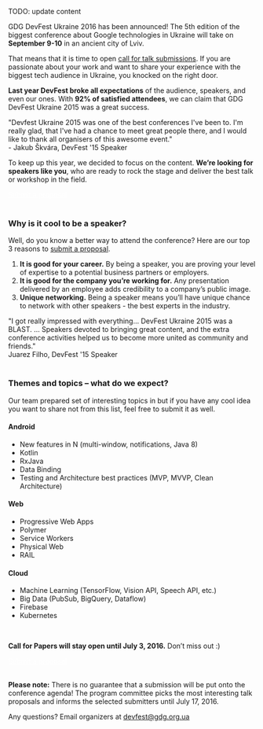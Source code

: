 TODO: update content

GDG DevFest Ukraine 2016 has been announced! The 5th edition of the biggest conference about Google technologies in Ukraine will take on **September 9-10** in an ancient city of Lviv.

That means that it is time to open [call for talk submissions](http://bit.ly/df16-c4p). If you are passionate about your work and want to share your experience with the biggest tech audience in Ukraine, you knocked on the right door.

**Last year DevFest broke all expectations** of the audience, speakers, and even our ones. With **92% of satisfied attendees**, we can claim that GDG DevFest Ukraine 2015 was a great success.

<div class="quote-container reverse">
  <div class="quote-photo" style="background-image: url('/2015/images/people/jakub_skvara.jpg')"></div>
  <div class="quote-text-wrapper">
    <div class="quote-text">"Devfest Ukraine 2015 was one of the best conferences I've been to. I'm really glad, that I've had a chance to meet great people there, and I would like to thank all organisers of this awesome event."</div>
    <div class="quote-author">- Jakub Škvára, DevFest '15 Speaker</div>
  </div>
</div>

To keep up this year, we decided to focus on the content. **We’re looking for speakers like you**, who are ready to rock the stage and deliver the best talk or workshop in the field.
<div class="text-center">
<a href="http://bit.ly/df16-c4p" target="_blank" class="style-scope header-content" style="color: white; ">
  <paper-button class="primary style-scope header-content x-scope paper-button-0" raised="" role="button" tabindex="0" animated="" aria-disabled="false" elevation="1">Submit a proposal</paper-button>
</a>
</div>

<br/>

### Why is it cool to be a speaker?

Well, do you know a better way to attend the conference? Here are our top 3 reasons to [submit a proposal](http://bit.ly/df16-c4p).

1. **It is good for your career.** By being a speaker, you are proving your level of expertise to a potential business partners or employers.
2. **It is good for the company you’re working for.** Any presentation delivered by an employee adds credibility to a company’s public image.
3. **Unique networking.** Being a speaker means you’ll have unique chance to network with other speakers - the best experts in the industry.


<div class="quote-container">
  <div class="quote-photo" style="background-image: url('/2015/images/people/juarez_filho.jpg')"></div>
  <div class="quote-text-wrapper">
      <div class="quote-text">"I got really impressed with everything... DevFest Ukraine 2015 was a BLAST. … Speakers devoted to bringing great content, and the extra conference activities helped us to become more united as community and friends."</div>
      <div class="quote-author">Juarez Filho, DevFest '15 Speaker</div>
  </div>
</div>
<br/>

### Themes and topics – what do we expect?

Our team prepared set of interesting topics in but if you have any cool idea you want to share not from this list, feel free to submit it as well.

#### Android
* New features in N (multi-window, notifications, Java 8)
* Kotlin
* RxJava
* Data Binding
* Testing and Architecture best practices (MVP, MVVP, Clean Architecture)

#### Web
* Progressive Web Apps
* Polymer
* Service Workers
* Physical Web
* RAIL

#### Cloud
* Machine Learning (TensorFlow, Vision API, Speech API, etc.)
* Big Data (PubSub, BigQuery, Dataflow)
* Firebase
* Kubernetes

<br/>

**Call for Papers will stay open until July 3, 2016.** Don’t miss out :)

<div class="text-center">
<a href="http://bit.ly/df16-c4p" target="_blank" class="style-scope header-content" style="color: white; ">
  <paper-button class="primary style-scope header-content x-scope paper-button-0" raised="" role="button" tabindex="0" animated="" aria-disabled="false" elevation="1">Submit a proposal</paper-button>
</a>
</div>
<br/>

**Please note:** There is no guarantee that a submission will be put onto the conference agenda! The program committee picks the most interesting talk proposals and informs the selected submitters until July 17, 2016.

Any questions? Email organizers at [devfest@gdg.org.ua](mailto:devfest@gdg.org.ua)



